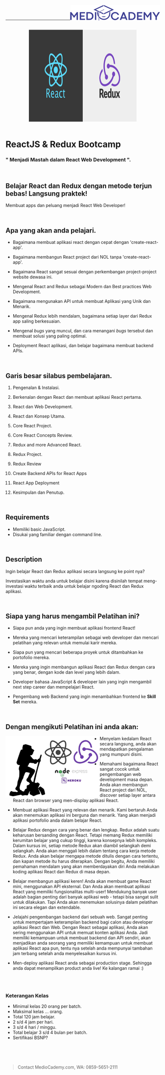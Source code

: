 <img src="img/logo.jpg" height="50" align="right"> 
<br><br>

---

<br>

<img src="img/react-redux.png" height="300" style="display: block; margin: auto; width: 70%" >

<br>

# ReactJS & Redux Bootcamp 

### " Menjadi Mastah dalam React Web Development ".

<br>

## Belajar React dan Redux dengan metode terjun bebas! Langsung praktek! 

Membuat apps dan peluang menjadi React Web Developer!

<br>

## Apa yang akan anda pelajari.

* Bagaimana membuat aplikasi react dengan cepat dengan 'create-react-app'.

* Bagaimana membangun React project dari NOL tanpa 'create-react-app'.

* Bagaimana React sangat sesuai dengan perkembangan project-project website dewasa ini.

* Mengenal React and Redux sebagai Modern dan Best practices Web  Development.

* Bagaimana mengunakan API untuk membuat Aplikasi yang Unik dan Menarik. 

* Mengenal Redux lebih mendalam, bagaimana setiap layer dari Redux app saling berkesuaian.

* Mengenal *bugs* yang muncul, dan cara menangani *bugs* tersebut dan membuat solusi yang paling optimal.

* Deployment React aplikasi, dan belajar bagaimana membuat backend APIs.

<br>

## Garis besar silabus pembelajaran.

1. Pengenalan & Instalasi.

2. Berkenalan dengan React dan membuat aplikasi React pertama.

3. React dan Web Development.

4. React dan Konsep Utama.

5. Core React Project.

6. Core React Concepts Review.

7. Redux and more Advanced React.

8. Redux Project.

9. Redux Review

10. Create Backend APIs for React Apps

11. React App Deployment

12. Kesimpulan dan Penutup.

<br>

## Requirements

* Memiliki basic JavaScript.
* Disukai yang familiar dengan command line.

<br>

## Description

Ingin belajar React dan Redux aplikasi secara langsung ke point nya?

Investasikan waktu anda untuk belajar disini karena disinilah tempat meng-investasi waktu terbaik anda untuk belajar ngoding React dan Redux aplikasi. 

<br>

## Siapa yang harus mengambil Pelatihan ini?

* Siapa pun anda yang ingin membuat aplikasi frontend React!

* Mereka yang mencari keterampilan sebagai web developer dan mencari pelatihan yang relevan untuk memulai karir mereka.

* Siapa pun yang mencari beberapa proyek untuk ditambahkan ke portofolio mereka.

* Mereka yang ingin membangun aplikasi React dan Redux dengan cara yang benar, dengan kode dan level yang lebih dalam.

* Developer bahasa JavaScript & developer lain yang ingin mengambil next step career dan mempelajari React.

* Pengembang web Backend yang ingin menambahkan frontend ke **Skill Set** mereka. 

<br>

## Dengan mengikuti Pelatihan ini anda akan:

<img src="img/react-redux-node.png" height="200" align="left">

* Menyelam kedalam React secara langsung, anda akan mendapatkan pengalaman yang mumpuni disini.

* Memahami bagaimana React sangat cocok untuk pengembangan web development masa depan. Anda akan membangun React project dari NOL, discover setiap layer antara React dan browser yang men-display aplikasi React.

* Membuat aplikasi React yang relevan dan menarik. Kami bertaruh Anda akan menemukan aplikasi ini berguna dan menarik. Yang akan menjadi aplikasi portofolio anda dalam belajar React.

* Belajar Redux dengan cara yang benar dan lengkap. Redux adalah suatu keharusan bersanding dengan React. Tetapi memang Redux memiliki kerumitan belajar yang cukup tinggi, karena konsepnya lebih kompleks. Dalam kursus ini, setiap metode Redux akan diambil selangkah demi selangkah. Anda akan menggali lebih dalam tentang cara kerja metode Redux. Anda akan belajar mengapa metode ditulis dengan cara tertentu, dan kapan metode itu harus diterapkan. Dengan begitu, Anda memiliki pemahaman mendalam yang akan memberdayakan diri Anda melakukan koding aplikasi React dan Redux di masa depan.

* Belajar membangun aplikasi keren!  Anda akan membuat game React mini, menggunakan API eksternal. Dan Anda akan membuat aplikasi React yang memiliki fungsionalitas multi-user! Mendukung banyak user adalah bagian penting dari banyak aplikasi web - tetapi bisa sangat sulit untuk dilakukan. Tapi Anda akan menemukan solusinya dalam pelatihan ini secara elegan dan extendable.

* Jelajahi pengembangan backend dari sebuah web. Sangat penting untuk mempertajam keterampilan backend bagi calon atau developer aplikasi React dan Web. Dengan React sebagai aplikasi, Anda akan sering menggunakan API untuk memuat konten aplikasi Anda. Jadi memiliki kemampuan untuk membuat backend dan API sendiri, akan menjadikan anda seorang yang memiliki kemampuan untuk membuat aplikasi React apa pun, tentu nya setelah anda mempunyai tambahan jam terbang setelah anda menyelesaikan kursus ini.

* Men-deploy aplikasi React anda sebagai production stage. Sehingga anda dapat menampilkan product anda live! Ke kalangan ramai :)

<br><br>

### Keterangan Kelas

- Minimal kelas 20 orang per batch.
- Maksimal kelas ... orang.
- Total 120 jam belajar. 
- 2 s/d 4 jam per hari.
- 3 s/d 4 hari / minggu.
- Total belajar 3 s/d 4 bulan per batch.
- Sertifikasi BSNP?


<br><br><br>


> Contact MedioCademy.com, WA: 0859-5651-2111